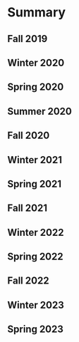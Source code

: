 # Summary

## Fall 2019

## Winter 2020

## Spring 2020

## Summer 2020

## Fall 2020

## Winter 2021

## Spring 2021

## Fall 2021

## Winter 2022

## Spring 2022

## Fall 2022

## Winter 2023

## Spring 2023
